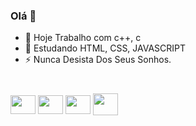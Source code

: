 ### Olá 👋

- 🔭 Hoje Trabalho com c++, c
- 🌱 Estudando HTML, CSS, JAVASCRIPT
- ⚡ Nunca Desista Dos Seus Sonhos.

###
<div style="display: inline_block"><br>
<img align="center" alt="" height="30" width="40" src="https://cdn.jsdelivr.net/gh/devicons/devicon/icons/c/c-original.svg">
<img align="center" alt="" height="30" width="40" src="https://cdn.jsdelivr.net/gh/devicons/devicon/icons/cplusplus/cplusplus-original.svg">
<img align="center" alt="" height="30" width="40" src="https://cdn.jsdelivr.net/gh/devicons/devicon/icons/html5/html5-original.svg">
<img align="center" alt="" height="35" width="40" src="https://cdn.jsdelivr.net/gh/devicons/devicon/icons/css3/css3-original-wordmark.svg">
</div>
